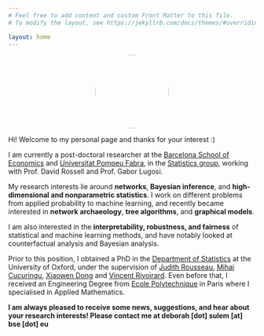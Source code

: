 ```yaml
---
# Feel free to add content and custom Front Matter to this file.
# To modify the layout, see https://jekyllrb.com/docs/themes/#overriding-theme-defaults

layout: home
---
```


<p align="center">
  <img src="../images/IMG_20210630_085720.jpg" class="pull-left" style="text-align:center; height:150px; width:150px; border-radius:100%"/>
</p>

Hi! Welcome to my personal page and thanks for your interest :)

I am currently a post-doctoral researcher at the [Barcelona School of Economics](https://bse.eu/) and [Universitat Pompeu Fabra](https://www.upf.edu/), in the [Statistics group](https://sites.google.com/view/stats-upf/), working with Prof. David Rossell and Prof. Gabor Lugosi.

My research interests lie around **networks**,  **Bayesian inference**, and **high-dimensional and nonparametric statistics**. I work on different problems from applied probability to machine learning, and recently became interested in **network archaeology**, **tree algorithms**, and **graphical models**.

I am also interested in the **interpretability, robustness, and fairness** of statistical and machine learning methods, and have notably looked at counterfactual analysis and Bayesian analysis.

Prior to this position, I obtained a PhD in the [Department of Statistics](http://www.stats.ox.ac.uk/) at the University of Oxford, under the supervision of [Judith Rousseau](http://www.stats.ox.ac.uk/~rousseau/), [Mihai Cucuringu](http://www.stats.ox.ac.uk/~cucuringu), [Xiaowen Dong](https://web.media.mit.edu/~xdong/) and [Vincent Rivoirard](https://www.ceremade.dauphine.fr/~rivoirar/).
Even before that, I received an Engineering Degree from [Ecole Polytechnique](https://www.polytechnique.edu/) in Paris where I specialised in Applied Mathematics. 


**I am always pleased to receive some news, suggestions, and hear about your research interests! Please contact me at deborah [dot] sulem [at] bse [dot] eu**


